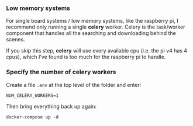 ### Low memory systems

For single board systems / low memory systems, like the raspberry pi, I recommend only running a single **celery** worker.  Celery is the task/worker component that
handles all the searching and downloading behind the scenes.
    
If you skip this step, **celery** will use every available cpu (i.e. the pi v4 has 4 cpus), which I've found is too much for the raspberry pi to handle.

### Specify the number of celery workers

Create a file `.env` at the top level of the folder and enter:

    NUM_CELERY_WORKERS=1
    
Then bring everything back up again:

    docker-compose up -d
